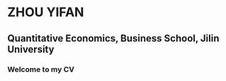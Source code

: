 # ZHOU YIFAN 

## Quantitative Economics, Business School, Jilin University 

### Welcome to my CV



